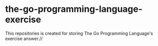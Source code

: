 # the-go-programming-language-exercise
This repositories is created for storing The Go Programming Language's exercise answer.//
